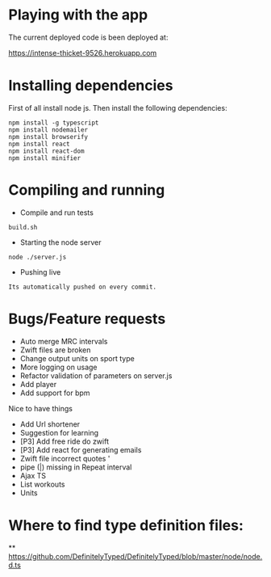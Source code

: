 # Playing with the app

The current deployed code is been deployed at:

https://intense-thicket-9526.herokuapp.com

# Installing dependencies

First of all install node js. Then install the following dependencies:


```
npm install -g typescript
npm install nodemailer
npm install browserify
npm install react
npm install react-dom
npm install minifier
```

# Compiling and running

* Compile and run tests

```
build.sh
```

* Starting the node server

```
node ./server.js
```

* Pushing live

```
Its automatically pushed on every commit.
```

# Bugs/Feature requests
* Auto merge MRC intervals
* Zwift files are broken
* Change output units on sport type
* More logging on usage
* Refactor validation of parameters on server.js
* Add player
* Add support for bpm

Nice to have things
* Add Url shortener
* Suggestion for learning
* [P3] Add free ride do zwift
        <FreeRide Duration="600" FlatRoad="1"/>
* [P3] Add react for generating emails
* Zwift file incorrect quotes '
* pipe (|) missing in Repeat interval
* Ajax TS
* List workouts
* Units


# Where to find type definition files:
** https://github.com/DefinitelyTyped/DefinitelyTyped/blob/master/node/node.d.ts
